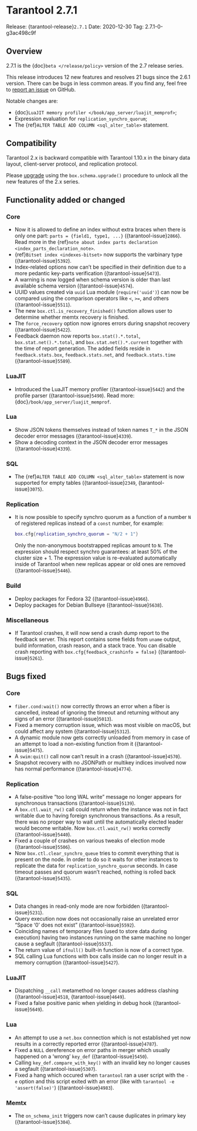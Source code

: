 # Tarantool 2.7.1

Release: {tarantool-release}`2.7.1`
Date: 2020-12-30 Tag: 2.7.1-0-g3ac498c9f

## Overview

2.7.1 is the {doc}`beta </release/policy>`
version of the 2.7 release series.

This release introduces 12 new features and resolves 21 bugs since the
2.6.1 version. There can be bugs in less common areas. If you find any,
feel free to [report an
issue](https://github.com/tarantool/tarantool/issues) on GitHub.

Notable changes are:

- {doc}`LuaJIT memory profiler </book/app_server/luajit_memprof>`;
- Expression evaluation for `replication_synchro_quorum`;
- The {ref}`ALTER TABLE ADD COLUMN <sql_alter_table>` statement.

## Compatibility

Tarantool 2.x is backward compatible with Tarantool 1.10.x in the binary
data layout, client-server protocol, and replication protocol.

Please
[upgrade](https://www.tarantool.io/en/doc/latest/book/admin/upgrades/)
using the `box.schema.upgrade()` procedure to unlock all the new
features of the 2.x series.

## Functionality added or changed

### Core

- Now it is allowed to define an index without extra braces when there
  is only one part: `parts = {field1, type1, ...}` ({tarantool-issue}`2866`). Read more in
  the {ref}`note about index parts declaration <index_parts_declaration_note>`.
- {ref}`Bitset index <indexes-bitset>` now supports the varbinary type ({tarantool-issue}`5392`).
- Index-related options now can’t be specified in their definition due
  to a more pedantic key-parts verification ({tarantool-issue}`5473`).
- A warning is now logged when schema version is older than last
  available schema version ({tarantool-issue}`4574`).
- UUID values created via `uuid` Lua module (`require('uuid')`) can
  now be compared using the comparison operators like `<`, `>=`,
  and others ({tarantool-issue}`5511`).
- The new `box.ctl.is_recovery_finished()` function allows user to
  determine whether memtx recovery is finished.
- The `force_recovery` option now ignores errors during snapshot
  recovery ({tarantool-issue}`5422`).
- Feedback daemon now reports `box.stat().*.total`,
  `box.stat.net().*.total`, and `box.stat.net().*.current` together
  with the time of report generation. The added fields reside in
  `feedback.stats.box`, `feedback.stats.net`, and
  `feedback.stats.time` ({tarantool-issue}`5589`).

### LuaJIT

- Introduced the LuaJIT memory profiler ({tarantool-issue}`5442`) and the profile
  parser ({tarantool-issue}`5490`).
  Read more: {doc}`/book/app_server/luajit_memprof`.

### Lua

- Show JSON tokens themselves instead of token names `T_*` in the
  JSON decoder error messages ({tarantool-issue}`4339`).
- Show a decoding context in the JSON decoder error messages ({tarantool-issue}`4339`).

### SQL

- The {ref}`ALTER TABLE ADD COLUMN <sql_alter_table>` statement is now
  supported for empty tables ({tarantool-issue}`2349`, {tarantool-issue}`3075`).

### Replication

- It is now possible to specify synchro quorum as a function of a
  number `N` of registered replicas instead of a `const` number,
  for example:

  ```lua
  box.cfg{replication_synchro_quorum = "N/2 + 1"}
  ```

  Only the non-anonymous bootstrapped replicas amount to `N`. The
  expression should respect synchro guarantees: at least 50% of the
  cluster size + 1. The expression value is re-evaluated automatically
  inside of Tarantool when new replicas appear or old ones are removed
  ({tarantool-issue}`5446`).

### Build

- Deploy packages for Fedora 32 ({tarantool-issue}`4966`).
- Deploy packages for Debian Bullseye ({tarantool-issue}`5638`).

### Miscellaneous

- If Tarantool crashes, it will now send a crash dump report to the
  feedback server. This report contains some fields from `uname`
  output, build information, crash reason, and a stack trace. You can
  disable crash reporting with `box.cfg{feedback_crashinfo = false}`
  ({tarantool-issue}`5261`).

## Bugs fixed

### Core

- `fiber.cond:wait()` now correctly throws an error when a fiber is
  cancelled, instead of ignoring the timeout and returning without any
  signs of an error ({tarantool-issue}`5013`).
- Fixed a memory corruption issue, which was most visible on macOS, but
  could affect any system ({tarantool-issue}`5312`).
- A dynamic module now gets correctly unloaded from memory in case of
  an attempt to load a non-existing function from it ({tarantool-issue}`5475`).
- A `swim:quit()` call now can’t result in a crash ({tarantool-issue}`4570`).
- Snapshot recovery with no JSONPath or multikey indices involved now
  has normal performance ({tarantool-issue}`4774`).

### Replication

- A false-positive “too long WAL write” message no longer appears for
  synchronous transactions ({tarantool-issue}`5139`).
- A `box.ctl.wait_rw()` call could return when the instance was not
  in fact writable due to having foreign synchronous transactions. As a
  result, there was no proper way to wait until the automatically
  elected leader would become writable. Now `box.ctl.wait_rw()` works
  correctly ({tarantool-issue}`5440`).
- Fixed a couple of crashes on various tweaks of election mode
  ({tarantool-issue}`5506`).
- Now `box.ctl.clear_synchro_queue` tries to commit everything that
  is present on the node. In order to do so it waits for other
  instances to replicate the data for `replication_synchro_quorum`
  seconds. In case timeout passes and quorum wasn’t reached, nothing is
  rolled back ({tarantool-issue}`5435`).

### SQL

- Data changes in read-only mode are now forbidden ({tarantool-issue}`5231`).
- Query execution now does not occasionally raise an unrelated error
  “Space ‘0’ does not exist” ({tarantool-issue}`5592`).
- Coinciding names of temporary files (used to store data during
  execution) having two instances running on the same machine no longer
  cause a segfault ({tarantool-issue}`5537`).
- The return value of `ifnull()` built-in function is now of a
  correct type.
- SQL calling Lua functions with box calls inside can no longer result
  in a memory corruption ({tarantool-issue}`5427`).

### LuaJIT

- Dispatching `__call` metamethod no longer causes address clashing
  ({tarantool-issue}`4518`, {tarantool-issue}`4649`).
- Fixed a false positive panic when yielding in debug hook ({tarantool-issue}`5649`).

### Lua

- An attempt to use a `net.box` connection which is not established
  yet now results in a correctly reported error ({tarantool-issue}`4787`).
- Fixed a `NULL` dereference on error paths in merger which usually
  happened on a ‘wrong’ `key_def` ({tarantool-issue}`5450`).
- Calling `key_def.compare_with_key()` with an invalid key no longer
  causes a segfault ({tarantool-issue}`5307`).
- Fixed a hang which occured when `tarantool` ran a user script with
  the `-e` option and this script exited with an error (like with
  `tarantool -e 'assert(false)'`) ({tarantool-issue}`4983`).

### Memtx

- The `on_schema_init` triggers now can’t cause duplicates in primary
  key ({tarantool-issue}`5304`).
